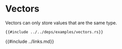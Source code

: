 # Vectors

Vectors can only store values that are the same type.

```rust,editable
{{#include ../../deps/examples/vectors.rs}}
```

{{#include ../links.md}}
